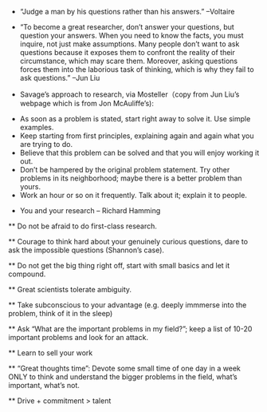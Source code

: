 * “Judge a man by his questions rather than his answers.” –Voltaire

* “To become a great researcher, don’t answer your questions, but question your answers. When you need to know the facts, you must inquire, not just make assumptions. Many people don’t want to ask questions because it exposes them to confront the reality of their circumstance, which may scare them. Moreover, asking questions forces them into the laborious task of thinking, which is why they fail to ask questions.” –Jun Liu

* Savage’s approach to research, via Mosteller（copy from Jun Liu’s webpage which is from Jon McAuliffe’s):
<ul>
  
  <li> As soon as a problem is stated, start right away to solve it. Use simple examples. </li>

  <li> Keep starting from first principles, explaining again and again what you are trying to do.</li>

  <li> Believe that this problem can be solved and that you will enjoy working it out. </li>

  <li> Don’t be hampered by the original problem statement. Try other problems in its neighborhood; maybe there is a better problem than yours. </li>

  <li> Work an hour or so on it frequently. Talk about it; explain it to people. </li>
</ul>

* You and your research – Richard Hamming

** Do not be afraid to do first-class research.

** Courage to think hard about your genuinely curious questions, dare to ask the impossible questions (Shannon’s case).

** Do not get the big thing right off, start with small basics and let it compound.

** Great scientists tolerate ambiguity.

** Take subconscious to your advantage (e.g. deeply immmerse into the problem, think of it in the sleep)

** Ask “What are the important problems in my field?”; keep a list of 10-20 important problems and look for an attack.

** Learn to sell your work

** “Great thoughts time”: Devote some small time of one day in a week ONLY to think and understand the bigger problems in the field, what’s important, what’s not.

** Drive + commitment > talent
